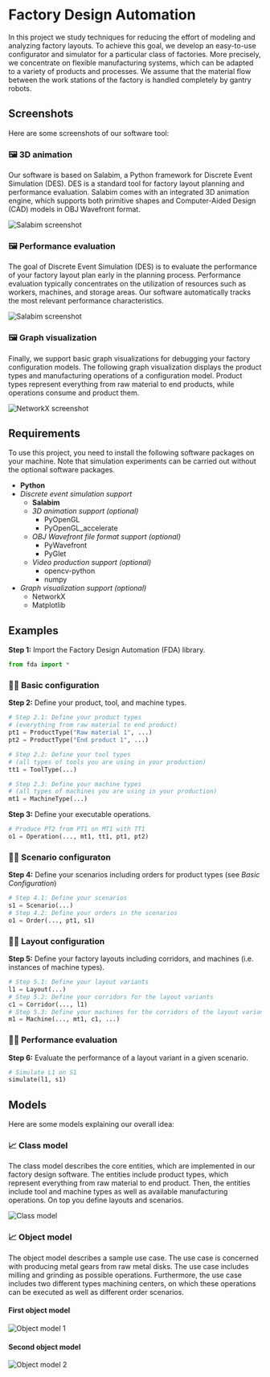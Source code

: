 # Factory Design Automation

In this project we study techniques for reducing the effort of modeling and analyzing factory layouts.
To achieve this goal, we develop an easy-to-use configurator and simulator for a particular class of factories.
More precisely, we concentrate on flexible manufacturing systems, which can be adapted to a variety of products and processes.
We assume that the material flow between the work stations of the factory is handled completely by gantry robots.

## Screenshots

Here are some screenshots of our software tool:

### 🖼️ 3D animation

Our software is based on Salabim, a Python framework for Discrete Event Simulation (DES).
DES is a standard tool for factory layout planning and performance evaluation.
Salabim comes with an integrated 3D animation engine, which supports both primitive shapes and Computer-Aided Design (CAD) models in OBJ Wavefront format.

![Salabim screenshot](./screenshots/salabim.png)

### 🖼️ Performance evaluation

The goal of Discrete Event Simulation (DES) is to evaluate the performance of your factory layout plan early in the planning process.
Performance evaluation typically concentrates on the utilization of resources such as workers, machines, and storage areas.
Our software automatically tracks the most relevant performance characteristics.

![Salabim screenshot](./screenshots/console.png)

### 🖼️ Graph visualization

Finally, we support basic graph visualizations for debugging your factory configuration models.
The following graph visualization displays the product types and manufacturing operations of a configuration model.
Product types represent everything from raw material to end products, while operations consume and product them.

![NetworkX screenshot](./screenshots/networkx.png)

## Requirements

To use this project, you need to install the following software packages on your machine.
Note that simulation experiments can be carried out without the optional software packages.

* **Python**
* *Discrete event simulation support*
  * **Salabim**
  * *3D animation support (optional)*
    * PyOpenGL
    * PyOpenGL_accelerate
  * *OBJ Wavefront file format support (optional)*
    * PyWavefront
    * PyGlet
  * *Video production support (optional)*
    * opencv-python
    * numpy
* *Graph visualization support (optional)*
  * NetworkX
  * Matplotlib

## Examples

**Step 1:** Import the Factory Design Automation (FDA) library.

```python
from fda import *
```

### 👨‍💻 Basic configuration

**Step 2:** Define your product, tool, and machine types.

```python
# Step 2.1: Define your product types
# (everything from raw material to end product)
pt1 = ProductType("Raw material 1", ...)
pt2 = ProductType("End product 1", ...)

# Step 2.2: Define your tool types
# (all types of tools you are using in your production)
tt1 = ToolType(...)

# Step 2.3: Define your machine types
# (all types of machines you are using in your production)
mt1 = MachineType(...)
```

**Step 3:** Define your executable operations.

```python
# Produce PT2 from PT1 on MT1 with TT1
o1 = Operation(..., mt1, tt1, pt1, pt2)
```

### 👨‍💻 Scenario configuraton

**Step 4:** Define your scenarios including orders for product types (see *Basic Configuration*)

```python
# Step 4.1: Define your scenarios
s1 = Scenario(...)
# Step 4.2: Define your orders in the scenarios
o1 = Order(..., pt1, s1)
```

### 👨‍💻 Layout configuration

**Step 5:** Define your factory layouts including corridors, and machines (i.e. instances of machine types).

```python
# Step 5.1: Define your layout variants
l1 = Layout(...)
# Step 5.2: Define your corridors for the layout variants
c1 = Corridor(..., l1)
# Step 5.3: Define your machines for the corridors of the layout variants
m1 = Machine(..., mt1, c1, ...)
```

### 👨‍💻 Performance evaluation

**Step 6:** Evaluate the performance of a layout variant in a given scenario.

```python
# Simulate L1 on S1
simulate(l1, s1)
```

## Models

Here are some models explaining our overall idea:

### 📈 Class model

The class model describes the core entities, which are implemented in our factory design software.
The entities include product types, which represent everything from raw material to end product.
Then, the entities include tool and machine types as well as available manufacturing operations.
On top you define layouts and scenarios.

![Class model](./models/class-model.png)

### 📈 Object model

The object model describes a sample use case.
The use case is concerned with producing metal gears from raw metal disks.
The use case includes milling and grinding as possible operations.
Furthermore, the use case includes two different types machining centers, on which these operations can be executed as well as different order scenarios.

#### First object model

![Object model 1](./models/object-model-1.png)

#### Second object model

![Object model 2](./models/object-model-2.png)